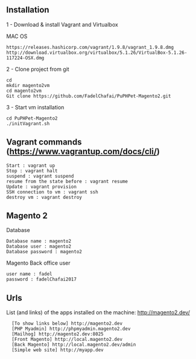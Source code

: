 ## Installation 


1 - Download & install Vagrant and Virtualbox

MAC OS
```
https://releases.hashicorp.com/vagrant/1.9.8/vagrant_1.9.8.dmg
http://download.virtualbox.org/virtualbox/5.1.26/VirtualBox-5.1.26-117224-OSX.dmg
```

2 - Clone project from git

```Shell
cd
mkdir magento2vm 
cd magento2vm
Git clone https://github.com/FadelChafai/PuPHPet-Magento2.git
```

3 - Start vm installation 
 
```Shell
cd PuPHPet-Magento2
./initVagrant.sh
```

## Vagrant commands (https://www.vagrantup.com/docs/cli/)
```Shell
Start : vagrant up
Stop : vagrant halt
suspend : vagrant suspend
resume from the state before : vagrant resume
Update : vagrant provision
SSH connection to vm : vagrant ssh
destroy vm : vagrant destroy
```
## Magento 2

Database
```
Database name : magento2
Database user : magento2
Database password : magento2
```
Magento Back office user
```
user name : fadel
password : fadelChafai2017
```

## Urls

List (and links) of the apps installed on the machine: http://magento2.dev/
```
  [To show links below] http://magento2.dev
  [PHP Myadmin] http://phpmyadmin.magento2.dev
  [Mailhog] http://magento2.dev:8025
  [Front Magento] http://local.magento2.dev
  [Back Magento] http://local.magento2.dev/admin
  [Simple web site] http://myapp.dev
``` 
